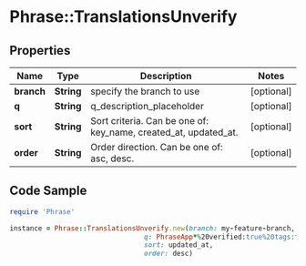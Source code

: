 # Phrase::TranslationsUnverify

## Properties

Name | Type | Description | Notes
------------ | ------------- | ------------- | -------------
**branch** | **String** | specify the branch to use | [optional] 
**q** | **String** | q_description_placeholder | [optional] 
**sort** | **String** | Sort criteria. Can be one of: key_name, created_at, updated_at. | [optional] 
**order** | **String** | Order direction. Can be one of: asc, desc. | [optional] 

## Code Sample

```ruby
require 'Phrase'

instance = Phrase::TranslationsUnverify.new(branch: my-feature-branch,
                                 q: PhraseApp*%20verified:true%20tags:feature,center,
                                 sort: updated_at,
                                 order: desc)
```


